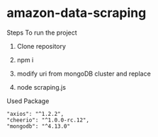 # amazon-data-scraping
Steps To run the project

1. Clone repository 

2. npm i

3. modify uri from mongoDB cluster and replace <password>

4. node scraping.js

Used Package 

    "axios": "^1.2.2",
    "cheerio": "^1.0.0-rc.12",
    "mongodb": "^4.13.0"
